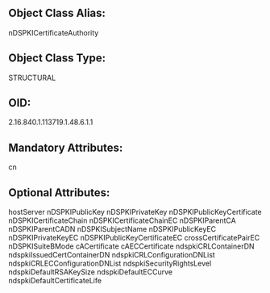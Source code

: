 ## Object Class Alias:
  nDSPKICertificateAuthority

## Object Class Type:
  STRUCTURAL

## OID:
  2.16.840.1.113719.1.48.6.1.1

## Mandatory Attributes:
  cn

## Optional Attributes:
  hostServer
  nDSPKIPublicKey
  nDSPKIPrivateKey
  nDSPKIPublicKeyCertificate
  nDSPKICertificateChain
  nDSPKICertificateChainEC
  nDSPKIParentCA
  nDSPKIParentCADN
  nDSPKISubjectName
  nDSPKIPublicKeyEC
  nDSPKIPrivateKeyEC
  nDSPKIPublicKeyCertificateEC
  crossCertificatePairEC
  nDSPKISuiteBMode
  cACertificate
  cAECCertificate
  ndspkiCRLContainerDN
  ndspkiIssuedCertContainerDN
  ndspkiCRLConfigurationDNList
  ndspkiCRLECConfigurationDNList
  ndspkiSecurityRightsLevel
  ndspkiDefaultRSAKeySize
  ndspkiDefaultECCurve
  ndspkiDefaultCertificateLife
